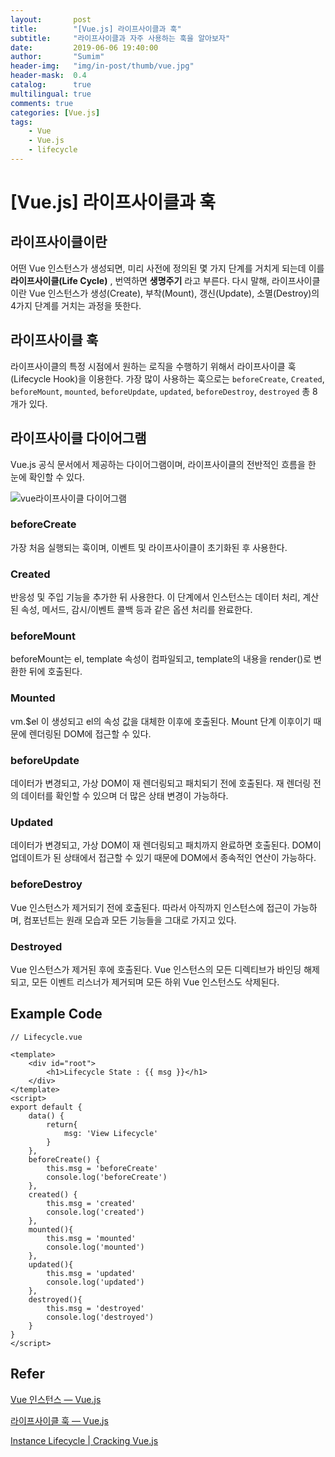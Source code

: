 ```yaml
---
layout:       post
title:        "[Vue.js] 라이프사이클과 훅"
subtitle:     "라이프사이클과 자주 사용하는 훅을 알아보자"
date:         2019-06-06 19:40:00
author:       "Sumim"
header-img:   "img/in-post/thumb/vue.jpg"
header-mask:  0.4
catalog:      true
multilingual: true
comments: true
categories: [Vue.js]
tags:
    - Vue
    - Vue.js
    - lifecycle
---
```


# [Vue.js] 라이프사이클과 훅

## 라이프사이클이란

어떤 Vue 인스턴스가 생성되면, 미리 사전에 정의된 몇 가지 단계를 거치게 되는데 이를 **라이프사이클(Life Cycle)** , 번역하면 **생명주기** 라고 부른다. 다시 말해, 라이프사이클이란 Vue 인스턴스가 생성(Create), 부착(Mount), 갱신(Update), 소멸(Destroy)의 4가지 단계를 거치는 과정을 뜻한다.



## 라이프사이클 훅

라이프사이클의 특정 시점에서 원하는 로직을 수행하기 위해서 라이프사이클 훅(Lifecycle Hook)을 이용한다. 가장 많이 사용하는 훅으로는 `beforeCreate`, `Created`, `beforeMount`, `mounted`, `beforeUpdate`, `updated`, `beforeDestroy`, `destroyed` 총 8개가 있다.



## 라이프사이클 다이어그램

Vue.js 공식 문서에서 제공하는 다이어그램이며, 라이프사이클의 전반적인 흐름을 한 눈에 확인할 수 있다.

![vue라이프사이클 다이어그램](https://kr.vuejs.org/images/lifecycle.png)

### beforeCreate

가장 처음 실행되는 훅이며, 이벤트 및 라이프사이클이 초기화된 후 사용한다. 



### Created

반응성 및 주입 기능을 추가한 뒤 사용한다. 이 단계에서 인스턴스는 데이터 처리, 계산된 속성, 메서드, 감시/이벤트 콜백 등과 같은 옵션 처리를 완료한다.



### beforeMount

beforeMount는 el, template 속성이 컴파일되고, template의 내용을 render()로 변환한 뒤에 호출된다. 



### Mounted

vm.$el 이 생성되고 el의 속성 값을 대체한 이후에 호출된다. Mount 단계 이후이기 때문에 렌더링된 DOM에 접근할 수 있다.



### beforeUpdate

데이터가 변경되고, 가상 DOM이 재 렌더링되고 패치되기 전에 호출된다. 재 렌더링 전의 데이터를 확인할 수 있으며 더 많은 상태 변경이 가능하다.



### Updated

데이터가 변경되고, 가상 DOM이 재 렌더링되고 패치까지 완료하면 호출된다. DOM이 업데이트가 된 상태에서 접근할 수 있기 때문에 DOM에서 종속적인 연산이 가능하다.



### beforeDestroy

Vue 인스턴스가 제거되기 전에 호출된다. 따라서 아직까지 인스턴스에 접근이 가능하며, 컴포넌트는 원래 모습과 모든 기능들을 그대로 가지고 있다.



### Destroyed

Vue 인스턴스가 제거된 후에 호출된다. Vue 인스턴스의 모든 디렉티브가 바인딩 해제되고, 모든 이벤트 리스너가 제거되며 모든 하위 Vue 인스턴스도 삭제된다.



## Example Code

```vue
// Lifecycle.vue

<template>
    <div id="root">
        <h1>Lifecycle State : {{ msg }}</h1>
    </div>
</template>
<script>
export default {
    data() {
        return{
            msg: 'View Lifecycle'
        }
    },
    beforeCreate() {
        this.msg = 'beforeCreate'
        console.log('beforeCreate')
    },
    created() {
        this.msg = 'created'
        console.log('created')
    },
    mounted(){
        this.msg = 'mounted'
        console.log('mounted')
    },
    updated(){
        this.msg = 'updated'
        console.log('updated')
    },
    destroyed(){
        this.msg = 'destroyed'
        console.log('destroyed')
    }
}
</script>
```



## Refer

[Vue 인스턴스 — Vue.js]([https://kr.vuejs.org/v2/guide/instance.html#%EC%9D%B8%EC%8A%A4%ED%84%B4%EC%8A%A4-%EB%9D%BC%EC%9D%B4%ED%94%84%EC%82%AC%EC%9D%B4%ED%81%B4-%ED%9B%85](https://kr.vuejs.org/v2/guide/instance.html#인스턴스-라이프사이클-훅))

[라이프사이클 훅 — Vue.js]([https://kr.vuejs.org/v2/api/#%EC%98%B5%EC%85%98-%EB%9D%BC%EC%9D%B4%ED%94%84%EC%82%AC%EC%9D%B4%ED%81%B4-%ED%9B%85](https://kr.vuejs.org/v2/api/#옵션-라이프사이클-훅))

[Instance Lifecycle | Cracking Vue.js]([https://joshua1988.github.io/vue-camp/vue/life-cycle.html#%EB%9D%BC%EC%9D%B4%ED%94%84-%EC%82%AC%EC%9D%B4%ED%81%B4-%EB%8B%A4%EC%9D%B4%EC%96%B4%EA%B7%B8%EB%9E%A8](https://joshua1988.github.io/vue-camp/vue/life-cycle.html#라이프-사이클-다이어그램))